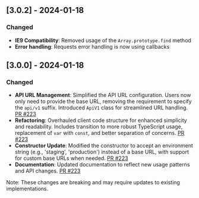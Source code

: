 ## [3.0.2] - 2024-01-18

### Changed

- **IE9 Compatibility**: Removed usage of the `Array.prototype.find` method
- **Error handling**: Requests error handling is now using callbacks

## [3.0.0] - 2024-01-18

### Changed

- **API URL Management**: Simplified the API URL configuration. Users now only need to provide the base URL, removing the requirement to specify the `api/v1` suffix. Introduced `ApiV1` class for streamlined URL handling. [PR #223](https://github.com/alphagov/consent-api/pull/223)
- **Refactoring**: Overhauled client code structure for enhanced simplicity and readability. Includes transition to more robust TypeScript usage, replacement of `var` with `const`, and better separation of concerns. [PR #223](https://github.com/alphagov/consent-api/pull/223)
- **Constructor Update**: Modified the constructor to accept an environment string (e.g., 'staging', 'production') instead of a base URL, with support for custom base URLs when needed. [PR #223](https://github.com/alphagov/consent-api/pull/223)
- **Documentation**: Updated documentation to reflect new usage patterns and API changes. [PR #223](https://github.com/alphagov/consent-api/pull/223)

Note: These changes are breaking and may require updates to existing implementations.
